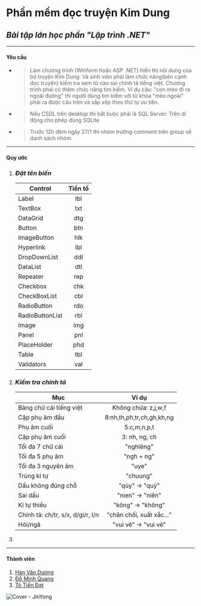 ﻿# Phần mềm đọc truyện Kim Dung  

## ***Bài tập lớn học phần "Lập trình .NET"***  
---

#### **Yêu cầu**  
- > Làm chương trình (Winform hoặc ASP .NET) hiển thị nội dung của bộ truyện Kim Dung. Và sinh viên phải làm chức năng(bên cạnh đọc truyện) kiểm tra xem từ nào sai chính tả tiếng việt. Chương trình phải có thêm chức năng tìm kiếm.
Ví dụ câu: "con mèo đi ra ngoài đường" thì người dùng tìm kiếm với từ khóa "mèo ngoài" phải ra được câu trên và sắp xếp theo thứ tự ưu tiên.  

- > Nếu CSDL trên desktop thì bắt buộc phải là SQL Server. Trên di động cho phép dùng SQLite  

- > Trước 12h đêm ngày 27/1 thì nhóm trưởng comment trên group về danh sách nhóm.  
---
#### **Quy ước**  
1. ### *Đặt tên biến*  
  
    |    Control           |    Tiền tố     |
    | -------------------- |:--------------:|
    |    Label             |      lbl       |
    |    TextBox           |      txt       |
    |    DataGrid          |      dtg       |
    |    Button            |      btn       |
    |    ImageButton       |      hlk       |
    |    Hyperlink         |      lbl       |
    |    DropDownList      |      ddl       |
    |    DataList          |      dtl       |
    |    Repeater          |      rep       |
    |    Checkbox          |      chk       |
    |    CheckBoxList      |      cbl       |
    |    RadioButton       |      rdo       |
    |    RadioButtonList   |      rbl       |
    |    Image             |      img       |
    |    Panel             |      pnl       |
    |    PlaceHolder       |      phd       |
    |    Table             |      tbl       |
    |    Validators        |      val       |  

2. ### *Kiểm tra chính tả*  

    |    Mục                                   |       Ví dụ                      |
    | ---------------------------------------- |:--------------------------------:|
    |    Bảng chữ cái tiếng việt               |      Không chứa: z,j,w,f         |
    |    Cặp phụ âm đầu                        |      8:nh,th,ph,tr,ch,gh,kh,ng   |
    |    Phụ âm cuối                           |      5:c,m,n,p,t                 |
    |    Cặp phụ âm cuối                       |      3: nh, ng, ch               |
    |    Tối đa 7 chữ cái                      |      "nghiêng"                   |
    |    Tối đa 5 phụ âm                       |      "ngh + ng"                  |
    |    Tối đa 3 nguyên âm                    |      "uye"                       |
    |    Trùng kí tự                           |      "chuung"                    |
    |    Dấu không đúng chỗ                    |      "qũy" -> "quỹ"              |
    |    Sai dấu                               |      "nien" -> "niên"            |
    |    Kí tự thiếu                           |      "kông" -> "không"           |
    |    Chính tả: ch/tr, s/x, d/gi/r, l/n     |      "chăn chối, xuất xắc..."    |
    |    Hỏi/ngã                               |      "vui vẽ" -> "vui vẻ"        |  
3. 
---
#### **Thành viên**  
1. [Hàn Văn Dương](https://www.facebook.com/duonngbk)  
2. [Đỗ Minh Quang](https://www.facebook.com/quang.do.963871)  
3. [Tô Tiến Đạt](https://www.facebook.com/dat.tien.1656)  

![Cover - JinYong](cover.png)  